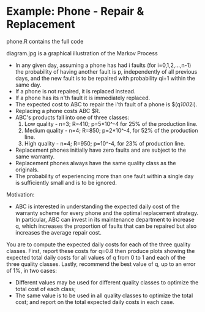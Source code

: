 # Example: Phone - Repair & Replacement

phone.R contains the full code

diagram.jpg is a graphical illustration of the Markov Process

- In any given day, assuming a phone has had i faults (for i=0,1,2,...,n-1) the probability of having another fault is p, independently of all previous days, and the new fault is to be repaired with probability qi+1 within the same day.
- If a phone is not repaired, it is replaced instead.
- If a phone has its n'th fault it is immediately replaced.
- The expected cost to ABC to repair the i'th fault of a phone is $(q*100*2i).
- Replacing a phone costs ABC $R.
- ABC's products fall into one of three classes:
    1. Low quality - n=3; R=410; p=5*10^-4 for 25% of the production line.
    2. Medium quality - n=4; R=850; p=2*10^-4, for 52% of the production line.
    3. High quality - n=4; R=950; p=10^-4, for 23% of production line.
- Replacement phones initially have zero faults and are subject to the same warranty.
- Replacement phones always have the same quality class as the originals.
- The probability of experiencing more than one fault within a single day is sufficiently small and is to be ignored.

Motivation:
- ABC is interested in understanding the expected daily cost of the warranty scheme for every phone and the optimal replacement strategy. In particular, ABC can invest in its maintenance department to increase q, which increases the proportion of faults that can be repaired but also increases the average repair cost.

You are to compute the expected daily costs for each of the three quality classes. First, report these costs for q=0.8 then produce plots showing the expected total daily costs for all values of q from 0 to 1 and each of the three quality classes. Lastly, recommend the best value of q, up to an error of 1%, in two cases:
- Different values may be used for different quality classes to optimize the total cost of each class;
- The same value is to be used in all quality classes to optimize the total cost;
and report on the total expected daily costs in each case.
